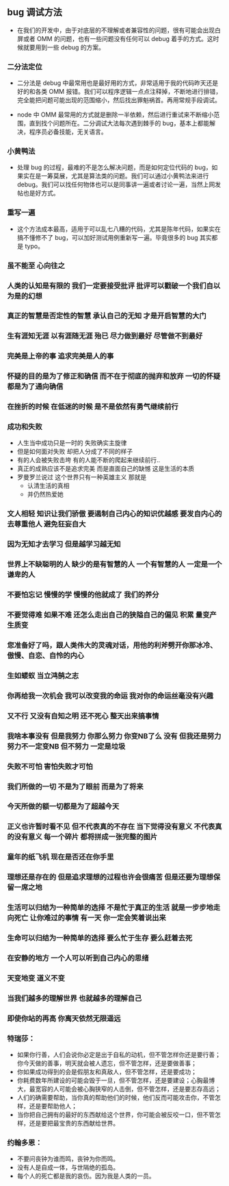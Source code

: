 ## bug 调试方法
- 在我们的开发中，由于对底层的不理解或者兼容性的问题，很有可能会出现白屏或者 OMM 的问题，也有一些问题没有任何可以 debug 着手的方式。这时候就要用到一些 debug 的方案。

### 二分法定位
- 二分法是 debug 中最常用也是最好用的方式，非常适用于我的代码昨天还是好的和各类 OMM 报错。我们可以程序逻辑一点点注释掉，不断地进行排错，完全能把问题可能出现的范围缩小，然后找出罪魁祸首。再用常规手段调试。

- node 中 OMM 最常用的方式就是删除一半依赖，然后进行重试来不断缩小范围，直到找个问题所在。二分调试大法每次遇到棘手的 bug，基本上都能解决，程序员必备技能，无关语言。

### 小黄鸭法
- 处理 bug 的过程，最难的不是怎么解决问题，而是如何定位代码的 bug，如果实在是一筹莫展，尤其是算法类的问题。我们可以通过小黄鸭法来进行 debug。我们可以找任何物体也可以是同事讲一遍或者讨论一遍，当然上网发帖也是好方式。

### 重写一遍
- 这个方法成本最高，适用于可以乱七八糟的代码，尤其是陈年代码，如果实在搞不懂修不了 bug，可以加好测试用例重新写一遍。毕竟很多的 bug 其实都是 typo。

### 虽不能至 心向往之

### 人类的认知是有限的 我们一定要接受批评 批评可以戳破一个我们自以为是的幻想

### 真正的智慧是否定性的智慧  承认自己的无知 才是开启智慧的大门

### 生有涯知无涯 以有涯随无涯 殆已 尽力做到最好 尽管做不到最好 

### 完美是上帝的事  追求完美是人的事

### 怀疑的目的是为了修正和确信 而不在于彻底的抛弃和放弃 一切的怀疑都是为了通向确信

### 在挫折的时候 在低迷的时候  是不是依然有勇气继续前行

### 成功和失败
- 人生当中成功只是一时的 失败确实主旋律 
- 但是如何面对失败 却把人分成了不同的样子 
- 有的人会被失败击垮 有的人能不断的爬起来继续前行.. 
- 真正的成熟应该不是追求完美 而是直面自己的缺憾 这是生活的本质 
- 罗曼罗兰说过 这个世界只有一种英雄主义 那就是 
    - 认清生活的真相 
    - 并仍然热爱她

### 文人相轻  知识让我们骄傲 要遏制自己内心的知识优越感 要发自内心的去尊重他人 避免狂妄自大

### 因为无知才去学习  但是越学习越无知

### 世界上不缺聪明的人  缺少的是有智慧的人 一个有智慧的人 一定是一个谦卑的人

### 不要怕忘记 慢慢的学  慢慢的他就成了 我们的养分

### 不要觉得难  如果不难  还怎么走出自己的狭隘自己的偏见 积累 量变产生质变

### 您准备好了吗，跟人类伟大的灵魂对话，用他的利斧劈开你那冰冷、傲慢、自恋、自怜的内心

### 生如蝼蚁 当立鸿鹄之志

### 你再给我一次机会 我可以改变我的命运  我对你的命运丝毫没有兴趣

### 又不行  又没有自知之明 还不死心 整天出来搞事情

### 我啥本事没有 但是我努力  你那么努力 你变NB了么 没有  但我还是努力 努力不一定变NB 但不努力 一定是垃圾

### 失败不可怕  害怕失败才可怕

### 我们所做的一切 不是为了眼前 而是为了将来

### 今天所做的额一切都是为了超越今天

### 正义也许暂时看不见  但不代表真的不存在 当下觉得没有意义  不代表真的没有意义 每一个碎片 都将拼成一张完整的图片

### 童年的纸飞机 现在是否还在你手里

### 理想还是存在的  但是追求理想的过程也许会很痛苦  但是还要为理想保留一席之地

### 生活可以归结为一种简单的选择 不是忙于真正的生活 就是一步步地走向死亡 让你难过的事情 有一天 你一定会笑着说出来

### 生命可以归结为一种简单的选择 要么忙于生存 要么赶着去死

### 在安静的地方 一个人可以听到自己内心的思绪

### 天变地变 道义不变

### 当我们越多的理解世界 也就越多的理解自己

### 即使你站的再高 你离天依然无限遥远 

### 特瑞莎：
- 如果你行善，人们会说你必定是出于自私的动机，但不管怎样你还是要行善；你今天做的善事，明天就会被人遗忘，但不管怎样，还是要做善事；
- 你如果成功得到的会是假朋友和真敌人，但不管怎样，还是要成功；
- 你耗费数年所建设的可能会毁于一旦，但不管怎样，还是要建设；心胸最博大，最宽容的人可能会被心胸狭窄的人击倒，但不管怎样，还是要志存高远；
- 人们的确需要帮助，当你真的帮助他们的时候，他们反而可能攻击你，不管怎样，还是要帮助他人；
- 当你把自己拥有的最好的东西献给这个世界，你可能会被反咬一口，但不管怎样，还是要把最宝贵的东西献给世界。

### 约翰多恩：
- 不要问丧钟为谁而鸣，丧钟为你而鸣。
- 没有人是自成一体，与世隔绝的孤岛。
- 每个人的死亡都是我的哀伤。因为我是人类的一员。
